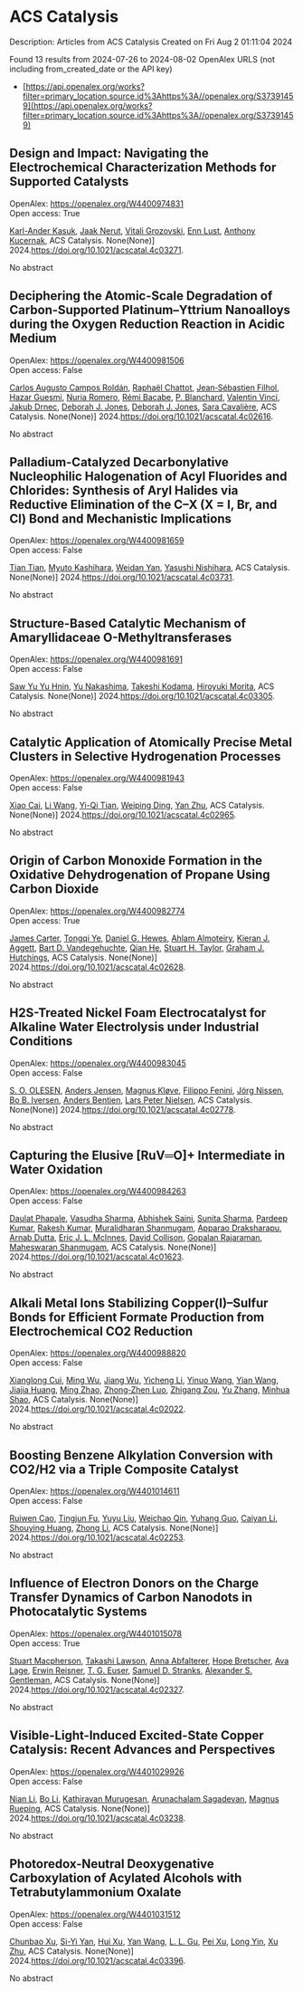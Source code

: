 # ACS Catalysis
Description: Articles from ACS Catalysis
Created on Fri Aug  2 01:11:04 2024

Found 13 results from 2024-07-26 to 2024-08-02
OpenAlex URLS (not including from_created_date or the API key)
- [https://api.openalex.org/works?filter=primary_location.source.id%3Ahttps%3A//openalex.org/S37391459](https://api.openalex.org/works?filter=primary_location.source.id%3Ahttps%3A//openalex.org/S37391459)

## Design and Impact: Navigating the Electrochemical Characterization Methods for Supported Catalysts   

OpenAlex: https://openalex.org/W4400974831    
Open access: True
    
[Karl-Ander Kasuk](https://openalex.org/A5105049021), [Jaak Nerut](https://openalex.org/A5085116384), [Vitali Grozovski](https://openalex.org/A5051372461), [Enn Lust](https://openalex.org/A5059314570), [Anthony Kucernak](https://openalex.org/A5055383779), ACS Catalysis. None(None)] 2024.https://doi.org/10.1021/acscatal.4c03271.
    
No abstract    

    

## Deciphering the Atomic-Scale Degradation of Carbon-Supported Platinum–Yttrium Nanoalloys during the Oxygen Reduction Reaction in Acidic Medium   

OpenAlex: https://openalex.org/W4400981506    
Open access: False
    
[Carlos Augusto Campos Roldán](https://openalex.org/A5051830688), [Raphaël Chattot](https://openalex.org/A5014725909), [Jean‐Sébastien Filhol](https://openalex.org/A5054324933), [Hazar Guesmi](https://openalex.org/A5083392558), [Nuria Romero](https://openalex.org/A5031206734), [Rémi Bacabe](https://openalex.org/A5076842362), [P. Blanchard](https://openalex.org/A5025713072), [Valentin Vinci](https://openalex.org/A5017744584), [Jakub Drnec](https://openalex.org/A5071242968), [Deborah J. Jones](https://openalex.org/A5046537142), [Deborah J. Jones](https://openalex.org/A5105989022), [Sara Cavalière](https://openalex.org/A5035038630), ACS Catalysis. None(None)] 2024.https://doi.org/10.1021/acscatal.4c02616.
    
No abstract    

    

## Palladium-Catalyzed Decarbonylative Nucleophilic Halogenation of Acyl Fluorides and Chlorides: Synthesis of Aryl Halides via Reductive Elimination of the C–X (X = I, Br, and Cl) Bond and Mechanistic Implications   

OpenAlex: https://openalex.org/W4400981659    
Open access: False
    
[Tian Tian](https://openalex.org/A5100419120), [Myuto Kashihara](https://openalex.org/A5048228863), [Weidan Yan](https://openalex.org/A5064993870), [Yasushi Nishihara](https://openalex.org/A5059240429), ACS Catalysis. None(None)] 2024.https://doi.org/10.1021/acscatal.4c03731.
    
No abstract    

    

## Structure-Based Catalytic Mechanism of Amaryllidaceae O-Methyltransferases   

OpenAlex: https://openalex.org/W4400981691    
Open access: False
    
[Saw Yu Yu Hnin](https://openalex.org/A5053465189), [Yu Nakashima](https://openalex.org/A5084988611), [Takeshi Kodama](https://openalex.org/A5079837982), [Hiroyuki Morita](https://openalex.org/A5067043125), ACS Catalysis. None(None)] 2024.https://doi.org/10.1021/acscatal.4c03305.
    
No abstract    

    

## Catalytic Application of Atomically Precise Metal Clusters in Selective Hydrogenation Processes   

OpenAlex: https://openalex.org/W4400981943    
Open access: False
    
[Xiao Cai](https://openalex.org/A5064782488), [Li Wang](https://openalex.org/A5100322864), [Yi-Qi Tian](https://openalex.org/A5050111389), [Weiping Ding](https://openalex.org/A5000330302), [Yan Zhu](https://openalex.org/A5054803893), ACS Catalysis. None(None)] 2024.https://doi.org/10.1021/acscatal.4c02965.
    
No abstract    

    

## Origin of Carbon Monoxide Formation in the Oxidative Dehydrogenation of Propane Using Carbon Dioxide   

OpenAlex: https://openalex.org/W4400982774    
Open access: True
    
[James Carter](https://openalex.org/A5090923288), [Tongqi Ye](https://openalex.org/A5049203228), [Daniel G. Hewes](https://openalex.org/A5056229798), [Ahlam Almoteiry](https://openalex.org/A5105065349), [Kieran J. Aggett](https://openalex.org/A5059168773), [Bart D. Vandegehuchte](https://openalex.org/A5014755874), [Qian He](https://openalex.org/A5051694258), [Stuart H. Taylor](https://openalex.org/A5029440147), [Graham J. Hutchings](https://openalex.org/A5020068159), ACS Catalysis. None(None)] 2024.https://doi.org/10.1021/acscatal.4c02628.
    
No abstract    

    

## H2S-Treated Nickel Foam Electrocatalyst for Alkaline Water Electrolysis under Industrial Conditions   

OpenAlex: https://openalex.org/W4400983045    
Open access: False
    
[S. O. OLESEN](https://openalex.org/A5052661551), [Anders Jensen](https://openalex.org/A5066313760), [Magnus Kløve](https://openalex.org/A5032479087), [Filippo Fenini](https://openalex.org/A5080123894), [Jörg Nissen](https://openalex.org/A5089427065), [Bo B. Iversen](https://openalex.org/A5014454318), [Anders Bentien](https://openalex.org/A5073911980), [Lars Peter Nielsen](https://openalex.org/A5038190558), ACS Catalysis. None(None)] 2024.https://doi.org/10.1021/acscatal.4c02778.
    
No abstract    

    

## Capturing the Elusive [RuV═O]+ Intermediate in Water Oxidation   

OpenAlex: https://openalex.org/W4400984263    
Open access: False
    
[Daulat Phapale](https://openalex.org/A5004190226), [Vasudha Sharma](https://openalex.org/A5102785393), [Abhishek Saini](https://openalex.org/A5074920139), [Sunita Sharma](https://openalex.org/A5103930055), [Pardeep Kumar](https://openalex.org/A5104305146), [Rakesh Kumar](https://openalex.org/A5100620290), [Muralidharan Shanmugam](https://openalex.org/A5014213324), [Apparao Draksharapu](https://openalex.org/A5077518541), [Arnab Dutta](https://openalex.org/A5005081322), [Eric J. L. McInnes](https://openalex.org/A5056494829), [David Collison](https://openalex.org/A5039922997), [Gopalan Rajaraman](https://openalex.org/A5054818199), [Maheswaran Shanmugam](https://openalex.org/A5058507488), ACS Catalysis. None(None)] 2024.https://doi.org/10.1021/acscatal.4c01623.
    
No abstract    

    

## Alkali Metal Ions Stabilizing Copper(I)–Sulfur Bonds for Efficient Formate Production from Electrochemical CO2 Reduction   

OpenAlex: https://openalex.org/W4400988820    
Open access: False
    
[Xianglong Cui](https://openalex.org/A5086727628), [Ming Wu](https://openalex.org/A5073187204), [Jiang Wu](https://openalex.org/A5100634972), [Yicheng Li](https://openalex.org/A5100657990), [Yinuo Wang](https://openalex.org/A5087349574), [Yian Wang](https://openalex.org/A5100618834), [Jiajia Huang](https://openalex.org/A5084062798), [Ming Zhao](https://openalex.org/A5019665291), [Zhong‐Zhen Luo](https://openalex.org/A5003515264), [Zhigang Zou](https://openalex.org/A5018143125), [Yu Zhang](https://openalex.org/A5006297542), [Minhua Shao](https://openalex.org/A5069700804), ACS Catalysis. None(None)] 2024.https://doi.org/10.1021/acscatal.4c02022.
    
No abstract    

    

## Boosting Benzene Alkylation Conversion with CO2/H2 via a Triple Composite Catalyst   

OpenAlex: https://openalex.org/W4401014611    
Open access: False
    
[Ruiwen Cao](https://openalex.org/A5006056349), [Tingjun Fu](https://openalex.org/A5077438116), [Yuyu Liu](https://openalex.org/A5084900296), [Weichao Qin](https://openalex.org/A5052874278), [Yuhang Guo](https://openalex.org/A5035891222), [Caiyan Li](https://openalex.org/A5075223096), [Shouying Huang](https://openalex.org/A5075318509), [Zhong Li](https://openalex.org/A5100428629), ACS Catalysis. None(None)] 2024.https://doi.org/10.1021/acscatal.4c02253.
    
No abstract    

    

## Influence of Electron Donors on the Charge Transfer Dynamics of Carbon Nanodots in Photocatalytic Systems   

OpenAlex: https://openalex.org/W4401015078    
Open access: True
    
[Stuart Macpherson](https://openalex.org/A5048189303), [Takashi Lawson](https://openalex.org/A5005242567), [Anna Abfalterer](https://openalex.org/A5059545438), [Hope Bretscher](https://openalex.org/A5026703360), [Ava Lage](https://openalex.org/A5082744886), [Erwin Reisner](https://openalex.org/A5026491082), [T. G. Euser](https://openalex.org/A5043335154), [Samuel D. Stranks](https://openalex.org/A5077878068), [Alexander S. Gentleman](https://openalex.org/A5086579045), ACS Catalysis. None(None)] 2024.https://doi.org/10.1021/acscatal.4c02327.
    
No abstract    

    

## Visible-Light-Induced Excited-State Copper Catalysis: Recent Advances and Perspectives   

OpenAlex: https://openalex.org/W4401029926    
Open access: False
    
[Nian Li](https://openalex.org/A5100400583), [Bo Li](https://openalex.org/A5100374444), [Kathiravan Murugesan](https://openalex.org/A5062247890), [Arunachalam Sagadevan](https://openalex.org/A5087912087), [Magnus Rueping](https://openalex.org/A5071153001), ACS Catalysis. None(None)] 2024.https://doi.org/10.1021/acscatal.4c03238.
    
No abstract    

    

## Photoredox-Neutral Deoxygenative Carboxylation of Acylated Alcohols with Tetrabutylammonium Oxalate   

OpenAlex: https://openalex.org/W4401031512    
Open access: False
    
[Chunbao Xu](https://openalex.org/A5086152156), [Si-Yi Yan](https://openalex.org/A5074652333), [Hui Xu](https://openalex.org/A5051089032), [Yan Wang](https://openalex.org/A5100417669), [L. L. Gu](https://openalex.org/A5102978374), [Pei Xu](https://openalex.org/A5088737849), [Long Yin](https://openalex.org/A5029875635), [Xu Zhu](https://openalex.org/A5012627436), ACS Catalysis. None(None)] 2024.https://doi.org/10.1021/acscatal.4c03396.
    
No abstract    

    
